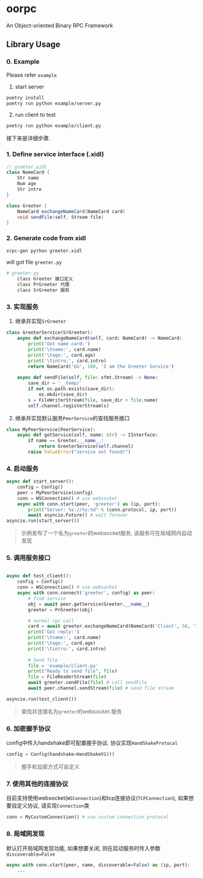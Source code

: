 
# oorpc

An Object-oriented Binary RPC Framework

## Library Usage
### 0. Example 
Please refer `example`
1. start server
```sh
poetry install
poetry run python example/server.py
```
2. run client to test
```sh
poetry run python example/client.py
```

接下来是详细步骤.
### 1. Define service interface (.xidl)
```java
// greeter.xidl
class NameCard {
    Str name
    Num age
    Str intro
}

class Greeter {
    NameCard exchangeNameCard(NameCard card)
    void sendFile(self, Stream file)
}

```

### 2. Generate code from xidl
```sh
xrpc-gen python greeter.xidl
```
will got file `greeter.py`
```sh
# greeter.py
    class Greeter 接口定义
    class PrGreeter 代理
    class SrGreeter 服务
```

### 3. 实现服务
1. 继承并实现`SrGreeter`
```py
class GreeterService(SrGreeter):
    async def exchangeNameCard(self, card: NameCard) -> NameCard:
        print('Got name card:')
        print('\tname:', card.name)
        print('\tage:', card.age)
        print('\tintro:', card.intro)
        return NameCard('GG', 100, 'I am the Greeter Service')
    
    async def sendFile(self, file: xfmt.Stream) -> None:
        save_dir = '__temp/'
        if not os.path.exists(save_dir):
            os.mkdir(save_dir)
        s = FileWriterStream(file, save_dir + file.name)
        self.channel.registerStream(s)
```

2. 继承并实现默认服务`PeerService`的查找服务接口

```py
class MyPeerService(PeerService):
    async def getService(self, name: str) -> IInterface:
        if name == Greeter.__name__:
            return GreeterService(self.channel)
        raise ValueError("service not found!")
```


### 4. 启动服务
```py
async def start_server():
    config = Config()
    peer = MyPeerService(config)
    conn = WSConnection() # use websocket
    async with conn.start(peer, 'greeter') as (ip, port):
        print("Server: %s://%s:%d" % (conn.protocol, ip, port))
        await asyncio.Future() # wait forever
asyncio.run(start_server())
```
> 示例发布了一个名为`greeter`的websocket服务, 该服务可在局域网内自动发现

### 5. 调用服务接口
```py

async def test_client():     
    config = Config()
    conn = WSConnection() # use websocket
    async with conn.connect('greeter', config) as peer:
        # find service
        obj = await peer.getService(Greeter.__name__)
        greeter = PrGreeter(obj)

        # normal rpc call
        card = await greeter.exchangeNameCard(NameCard('Client', 50, 'I am the test client!'))
        print('Got reply:')
        print('\tname:', card.name)
        print('\tage:', card.age)
        print('\tintro:', card.intro)
        
        # Send file
        file = 'example/client.py'
        print("Ready to send file", file)
        file = FileReaderStream(file)
        await greeter.sendFile(file) # call sendFile
        await peer.channel.sendStream(file) # send file stream

asyncio.run(test_client())

```
> 查找并连接名为`greeter`的websocket 服务
### 6. 加密握手协议
config中传入handshake即可配置握手协议. 协议实现`HandShakeProtocal`
```py
config = Config(handshake=HandShakeV1())
```
> 握手和加密方式可自定义

### 7. 使用其他的连接协议
目前支持使用websocket(`WSConnection`)和tcp连接协议(`TCPConnection`), 如果想要自定义协议, 请实现`Connection`类
```py
conn = MyCustomConnection() # use custom connection protocal
```

### 8. 局域网发现
默认打开局域网发现功能, 如果想要关闭, 则在启动服务时传入参数`discoverable=False`
```py
async with conn.start(peer, name, discoverable=False) as (ip, port):
    ...
```